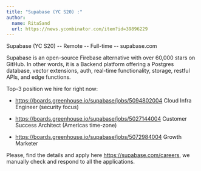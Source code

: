 ```yaml
---
title: "Supabase (YC S20) :"
author:
  name: RitaSand
  url: https://news.ycombinator.com/item?id=39896229
---
```

Supabase (YC S20) --  Remote -- Full-time -- supabase.com

Supabase is an open-source Firebase alternative with over 60,000 stars on GitHub. In other words, it is a Backend platform offering a Postgres database, vector extensions, auth, real-time functionality, storage, restful APIs, and edge functions.

Top-3 position we hire for right now:

- <a href="https:&#x2F;&#x2F;boards.greenhouse.io&#x2F;supabase&#x2F;jobs&#x2F;5094802004" rel="nofollow">https:&#x2F;&#x2F;boards.greenhouse.io&#x2F;supabase&#x2F;jobs&#x2F;5094802004</a> Cloud Infra Engineer (security focus)

- <a href="https:&#x2F;&#x2F;boards.greenhouse.io&#x2F;supabase&#x2F;jobs&#x2F;5027144004" rel="nofollow">https:&#x2F;&#x2F;boards.greenhouse.io&#x2F;supabase&#x2F;jobs&#x2F;5027144004</a> Customer Success Architect (Americas time-zone)

- <a href="https:&#x2F;&#x2F;boards.greenhouse.io&#x2F;supabase&#x2F;jobs&#x2F;5072984004" rel="nofollow">https:&#x2F;&#x2F;boards.greenhouse.io&#x2F;supabase&#x2F;jobs&#x2F;5072984004</a> Growth Marketer

Please, find the details and apply here <a href="https:&#x2F;&#x2F;supabase.com&#x2F;careers">https:&#x2F;&#x2F;supabase.com&#x2F;careers</a>, we manually check and respond to all the applications.
